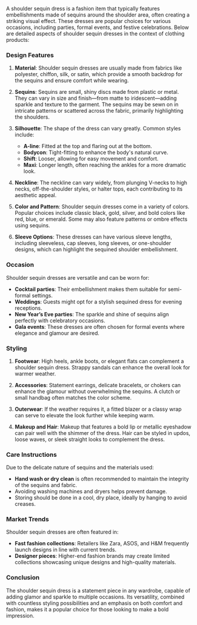 A shoulder sequin dress is a fashion item that typically features embellishments made of sequins around the shoulder area, often creating a striking visual effect. These dresses are popular choices for various occasions, including parties, formal events, and festive celebrations. Below are detailed aspects of shoulder sequin dresses in the context of clothing products:

### Design Features
1. **Material**: Shoulder sequin dresses are usually made from fabrics like polyester, chiffon, silk, or satin, which provide a smooth backdrop for the sequins and ensure comfort while wearing.

2. **Sequins**: Sequins are small, shiny discs made from plastic or metal. They can vary in size and finish—from matte to iridescent—adding sparkle and texture to the garment. The sequins may be sewn on in intricate patterns or scattered across the fabric, primarily highlighting the shoulders.

3. **Silhouette**: The shape of the dress can vary greatly. Common styles include:
   - **A-line**: Fitted at the top and flaring out at the bottom.
   - **Bodycon**: Tight-fitting to enhance the body's natural curve.
   - **Shift**: Looser, allowing for easy movement and comfort.
   - **Maxi**: Longer length, often reaching the ankles for a more dramatic look.

4. **Neckline**: The neckline can vary widely, from plunging V-necks to high necks, off-the-shoulder styles, or halter tops, each contributing to its aesthetic appeal.

5. **Color and Pattern**: Shoulder sequin dresses come in a variety of colors. Popular choices include classic black, gold, silver, and bold colors like red, blue, or emerald. Some may also feature patterns or ombre effects using sequins.

6. **Sleeve Options**: These dresses can have various sleeve lengths, including sleeveless, cap sleeves, long sleeves, or one-shoulder designs, which can highlight the sequined shoulder embellishment.

### Occasion
Shoulder sequin dresses are versatile and can be worn for:
- **Cocktail parties**: Their embellishment makes them suitable for semi-formal settings.
- **Weddings**: Guests might opt for a stylish sequined dress for evening receptions.
- **New Year’s Eve parties**: The sparkle and shine of sequins align perfectly with celebratory occasions.
- **Gala events**: These dresses are often chosen for formal events where elegance and glamour are desired.

### Styling
1. **Footwear**: High heels, ankle boots, or elegant flats can complement a shoulder sequin dress. Strappy sandals can enhance the overall look for warmer weather.

2. **Accessories**: Statement earrings, delicate bracelets, or chokers can enhance the glamour without overwhelming the sequins. A clutch or small handbag often matches the color scheme.

3. **Outerwear**: If the weather requires it, a fitted blazer or a classy wrap can serve to elevate the look further while keeping warm.

4. **Makeup and Hair**: Makeup that features a bold lip or metallic eyeshadow can pair well with the shimmer of the dress. Hair can be styled in updos, loose waves, or sleek straight looks to complement the dress.

### Care Instructions
Due to the delicate nature of sequins and the materials used:
- **Hand wash or dry clean** is often recommended to maintain the integrity of the sequins and fabric.
- Avoiding washing machines and dryers helps prevent damage.
- Storing should be done in a cool, dry place, ideally by hanging to avoid creases.

### Market Trends
Shoulder sequin dresses are often featured in:
- **Fast fashion collections**: Retailers like Zara, ASOS, and H&M frequently launch designs in line with current trends.
- **Designer pieces**: Higher-end fashion brands may create limited collections showcasing unique designs and high-quality materials.

### Conclusion
The shoulder sequin dress is a statement piece in any wardrobe, capable of adding glamor and sparkle to multiple occasions. Its versatility, combined with countless styling possibilities and an emphasis on both comfort and fashion, makes it a popular choice for those looking to make a bold impression.